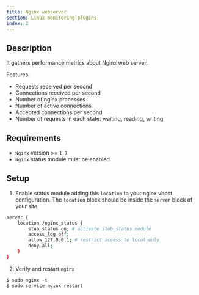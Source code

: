 ```yaml
---
title: Nginx webserver
section: Linux monitoring plugins
index: 2
---
```


## Description

It gathers performance metrics about Nginx web server.

Features:

*   Requests received per second
*   Connections received per second
*   Number of nginx processes
*   Number of active connections
*   Accepted connections per second
*   Number of requests in each state:­ waiting, reading, writing

## Requirements

*   `Nginx` version >= `1.7`
*   `Nginx` status module must be enabled.

## Setup

1.  Enable status module adding this `location` to your nginx vhost configuration. The `location` block should be inside the `server` block of your site.
```bash
server {
    location /nginx_status {
        stub_status on; # activate stub_status module
        access_log off;
        allow 127.0.0.1; # restrict access to local only
        deny all;
    }
}
```

2.  Verify and restart `nginx`
```bash
$ sudo nginx -t
$ sudo service nginx restart
```
